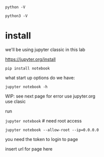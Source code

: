 
`python -V`

`python3 -V`

# install 

we'll be using jupyter classic in this lab

https://jupyter.org/install

`pip install notebook`

what start up options do we have:

`jupyter notebook -h`


WIP: see next page for error
use jupyter.org  
use clasic

run 

`jupyter notebook` # need root access

`jupyter notebook --allow-root --ip=0.0.0.0`

you need the token to login to page

insert url for page here